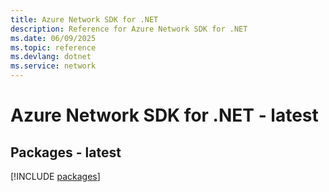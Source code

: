 ```yaml
---
title: Azure Network SDK for .NET
description: Reference for Azure Network SDK for .NET
ms.date: 06/09/2025
ms.topic: reference
ms.devlang: dotnet
ms.service: network
---
```

# Azure Network SDK for .NET - latest
## Packages - latest
[!INCLUDE [packages](network-index.md)]